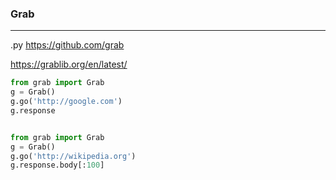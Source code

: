 ### Grab
---
.py
https://github.com/grab

https://grablib.org/en/latest/

```py
from grab import Grab
g = Grab()
g.go('http://google.com')
g.response


from grab import Grab
g = Grab()
g.go('http://wikipedia.org')
g.response.body[:100]
```

```
```

```
```



